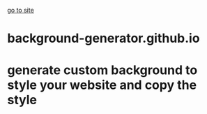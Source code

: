 [go to site](https://seenucfl.github.io/background-generator.github.io/)
# background-generator.github.io
# generate custom background to style your website and copy the style
